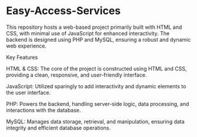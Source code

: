 # Easy-Access-Services
This repository hosts a web-based project primarily built with HTML and CSS, with minimal use of JavaScript for enhanced interactivity. 
The backend is designed using PHP and MySQL, ensuring a robust and dynamic web experience.

Key Features

HTML & CSS: The core of the project is constructed using HTML and CSS, providing a clean, responsive, and user-friendly interface.

JavaScript: Utilized sparingly to add interactivity and dynamic elements to the user interface.

PHP: Powers the backend, handling server-side logic, data processing, and interactions with the database.

MySQL: Manages data storage, retrieval, and manipulation, ensuring data integrity and efficient database operations.
